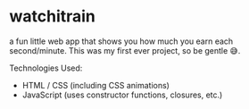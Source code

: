 # watchitrain
a fun little web app that shows you how much you earn each second/minute. This was my first ever project, so be gentle 😅.

Technologies Used:
* HTML / CSS (including CSS animations)
* JavaScript (uses constructor functions, closures, etc.)
